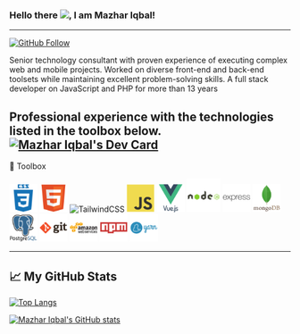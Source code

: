 ### Hello there <img src="https://raw.githubusercontent.com/MartinHeinz/MartinHeinz/master/wave.gif" width="30px">, I am Mazhar Iqbal!

---

[![GitHub Follow](https://img.shields.io/github/followers/mazhariqbal49?style=social)](https://img.shields.io/github/followers/mazhariqbal49?style=social)

Senior technology consultant with proven experience of executing complex web and mobile projects. Worked on diverse front-end and back-end toolsets while maintaining excellent problem-solving skills. A full stack developer on JavaScript and PHP for more than 13 years

Professional experience with the technologies listed in the **toolbox** below.
<a href="https://app.daily.dev/hillyhigher"><img src="https://api.daily.dev/devcards/f6162e33fc49472a9cf04fbd48b5d0ff.png?r=kat" width="400" alt="Mazhar Iqbal's Dev Card"/></a>
---

🧰 Toolbox

<img src="https://github.com/devicons/devicon/blob/master/icons/css3/css3-plain-wordmark.svg" alt="CSS" width="50" height="50"/> <img src="https://github.com/devicons/devicon/blob/master/icons/html5/html5-original.svg" alt="HTML" width="50" height="50"/> <img src="https://cdn.worldvectorlogo.com/logos/tailwindcss.svg" alt="TailwindCSS" width="50" height="50"/> 
<img src="https://github.com/devicons/devicon/blob/master/icons/javascript/javascript-original.svg" alt="JavaScript" width="50" height="50"/> 
<img src="https://github.com/devicons/devicon/blob/master/icons/vuejs/vuejs-original-wordmark.svg" alt="VueJS" width="50" height="50"/> <img src="https://github.com/devicons/devicon/blob/master/icons/nodejs/nodejs-original-wordmark.svg" alt="NodeJS" width="60" height="60"/> <img src="https://github.com/devicons/devicon/blob/master/icons/express/express-original-wordmark.svg" alt="ExpressJS" width="50" height="50"/> <img src="https://github.com/devicons/devicon/blob/master/icons/mongodb/mongodb-original-wordmark.svg" alt="MongoDB" width="50" height="50"/>
<img src="https://github.com/devicons/devicon/blob/master/icons/postgresql/postgresql-original-wordmark.svg" alt="PostgreSQL" width="50" height="50"/>
<img src="https://github.com/devicons/devicon/blob/master/icons/git/git-original-wordmark.svg" alt="Git" width="50" height="50"/>
<img src="https://github.com/devicons/devicon/blob/master/icons/amazonwebservices/amazonwebservices-original-wordmark.svg" alt="AWS" width="50" height="50"/>
<img src="https://github.com/devicons/devicon/blob/master/icons/npm/npm-original-wordmark.svg" alt="npm" width="50" height="50"/> <img src="https://github.com/devicons/devicon/blob/master/icons/yarn/yarn-original-wordmark.svg" alt="yarn" width="50" height="50"/>

---

## &#x1f4c8; My GitHub Stats

[![Top Langs](https://github-readme-stats.vercel.app/api/top-langs/?username=mazhariqbal49&hide=java,html,css&theme=radical)](https://github.com/mazhariqbal49/github-readme-stats)

[![Mazhar Iqbal's GitHub stats](https://github-readme-stats.vercel.app/api?username=mazhariqbal49&theme=radical)](https://github.com/mazhariqbal49/github-readme-stats)


<!--
**mazhariqbal49/mazhariqbal49** is a ✨ _special_ ✨ repository because its `README.md` (this file) appears on your GitHub profile.

Here are some ideas to get you started:

- 🔭 I’m currently working on ...
- 🌱 I’m currently learning ...
- 👯 I’m looking to collaborate on ...
- 🤔 I’m looking for help with ...
- 💬 Ask me about ...
- 📫 How to reach me: ...
- 😄 Pronouns: ...
- ⚡ Fun fact: ...
-->
